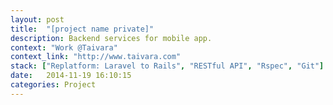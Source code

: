 ```yaml
---
layout: post
title:  "[project name private]"
description: Backend services for mobile app.
context: "Work @Taivara"
context_link: "http://www.taivara.com"
stack: ["Replatform: Laravel to Rails", "RESTful API", "Rspec", "Git"]
date:   2014-11-19 16:10:15
categories: Project
---
```


